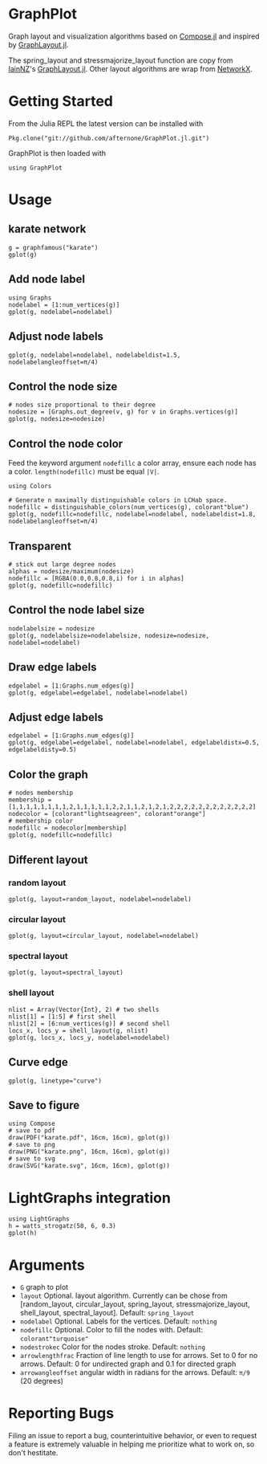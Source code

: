 # GraphPlot

Graph layout and visualization algorithms based on [Compose.jl](https://github.com/dcjones/Compose.jl) and inspired by [GraphLayout.jl](https://github.com/IainNZ/GraphLayout.jl).

The spring_layout and stressmajorize_layout function are copy from [IainNZ](https://github.com/IainNZ)'s [GraphLayout.jl](https://github.com/IainNZ/GraphLayout.jl). Other layout algorithms are wrap from [NetworkX](https://github.com/networkx/networkx).

# Getting Started

From the Julia REPL the latest version can be installed with
```{execute="false"}
Pkg.clone("git://github.com/afternone/GraphPlot.jl.git")
```
GraphPlot is then loaded with
```
using GraphPlot
```

# Usage
## karate network
```
g = graphfamous("karate")
gplot(g)

```

## Add node label
```
using Graphs
nodelabel = [1:num_vertices(g)]
gplot(g, nodelabel=nodelabel)

```

## Adjust node labels
```
gplot(g, nodelabel=nodelabel, nodelabeldist=1.5, nodelabelangleoffset=π/4)
```

## Control the node size
```
# nodes size proportional to their degree
nodesize = [Graphs.out_degree(v, g) for v in Graphs.vertices(g)]
gplot(g, nodesize=nodesize)
```

## Control the node color
Feed the keyword argument `nodefillc` a color array, ensure each node has a color. `length(nodefillc)` must be equal `|V|`.
```
using Colors

# Generate n maximally distinguishable colors in LCHab space.
nodefillc = distinguishable_colors(num_vertices(g), colorant"blue")
gplot(g, nodefillc=nodefillc, nodelabel=nodelabel, nodelabeldist=1.8, nodelabelangleoffset=π/4)
```

## Transparent
```
# stick out large degree nodes
alphas = nodesize/maximum(nodesize)
nodefillc = [RGBA(0.0,0.8,0.8,i) for i in alphas]
gplot(g, nodefillc=nodefillc)
```
## Control the node label size
```
nodelabelsize = nodesize
gplot(g, nodelabelsize=nodelabelsize, nodesize=nodesize, nodelabel=nodelabel)
```

## Draw edge labels
```
edgelabel = [1:Graphs.num_edges(g)]
gplot(g, edgelabel=edgelabel, nodelabel=nodelabel)
```

## Adjust edge labels
```
edgelabel = [1:Graphs.num_edges(g)]
gplot(g, edgelabel=edgelabel, nodelabel=nodelabel, edgelabeldistx=0.5, edgelabeldisty=0.5)
```

## Color the graph
```
# nodes membership
membership = [1,1,1,1,1,1,1,1,2,1,1,1,1,1,2,2,1,1,2,1,2,1,2,2,2,2,2,2,2,2,2,2,2,2]
nodecolor = [colorant"lightseagreen", colorant"orange"]
# membership color
nodefillc = nodecolor[membership]
gplot(g, nodefillc=nodefillc)
```

## Different layout
### random layout
```
gplot(g, layout=random_layout, nodelabel=nodelabel)
```
### circular layout
```
gplot(g, layout=circular_layout, nodelabel=nodelabel)
```
### spectral layout
```
gplot(g, layout=spectral_layout)
```
### shell layout
```
nlist = Array(Vector{Int}, 2) # two shells
nlist[1] = [1:5] # first shell
nlist[2] = [6:num_vertices(g)] # second shell
locs_x, locs_y = shell_layout(g, nlist)
gplot(g, locs_x, locs_y, nodelabel=nodelabel)
```

## Curve edge
```
gplot(g, linetype="curve")
```

## Save to figure
```{execute="false"}
using Compose
# save to pdf
draw(PDF("karate.pdf", 16cm, 16cm), gplot(g))
# save to png
draw(PNG("karate.png", 16cm, 16cm), gplot(g))
# save to svg
draw(SVG("karate.svg", 16cm, 16cm), gplot(g))
```
# LightGraphs integration
```
using LightGraphs
h = watts_strogatz(50, 6, 0.3)
gplot(h)
```

# Arguments
+ `G` graph to plot
+ `layout` Optional. layout algorithm. Currently can be chose from
[random_layout, circular_layout, spring_layout, stressmajorize_layout, 
shell_layout, spectral_layout].
Default: `spring_layout`
+ `nodelabel` Optional. Labels for the vertices. Default: `nothing`
+ `nodefillc` Optional. Color to fill the nodes with.
Default: `colorant"turquoise"`
+ `nodestrokec` Color for the nodes stroke.
Default: `nothing`
+ `arrowlengthfrac` Fraction of line length to use for arrows.
Set to 0 for no arrows. Default: 0 for undirected graph and 0.1 for directed graph
+ `arrowangleoffset` angular width in radians for the arrows. Default: `π/9` (20 degrees)

# Reporting Bugs

Filing an issue to report a bug, counterintuitive behavior, or even to request a feature is extremely valuable in helping me prioritize what to work on, so don't hestitate.

